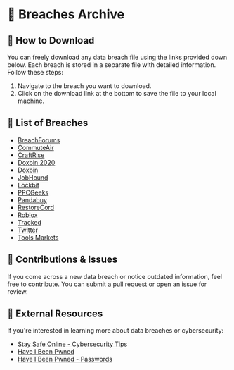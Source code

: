 # 📂 Breaches Archive

## 🚀 How to Download

You can freely download any data breach file using the links provided down below. Each breach is stored in a separate file with detailed information. Follow these steps:

1. Navigate to the breach you want to download.
2. Click on the download link at the bottom to save the file to your local machine.

## 📂 List of Breaches

- [BreachForums](./BreachForums.md)
- [CommuteAir](./CommuteAir.md)
- [CraftRise](./CraftRise.md)
- [Doxbin 2020](https://youreironic.github.io/Historical-Data-Breaches-Archive/breaches/Doxbin%202020.html)
- [Doxbin](./Doxbin.md)
- [JobHound](./JobHound.md)
- [Lockbit](./Lockbit.md)
- [PPCGeeks](./PPCGeeks.md)
- [Pandabuy](./Pandabuy.md)
- [RestoreCord](./RestoreCord.md)
- [Roblox](./Roblox.md)
- [Tracked](./Tracked.md)
- [Twitter](./Twitter.md)
- [Tools Markets](./tools-markets.md)

## 🔧 Contributions & Issues

If you come across a new data breach or notice outdated information, feel free to contribute. You can submit a pull request or open an issue for review.

## 🔗 External Resources

If you're interested in learning more about data breaches or cybersecurity:
- [Stay Safe Online - Cybersecurity Tips](https://staysafeonline.org)
- [Have I Been Pwned](https://haveibeenpwned.com)
- [Have I Been Pwned - Passwords](https://haveibeenpwned.com/Passwords)
